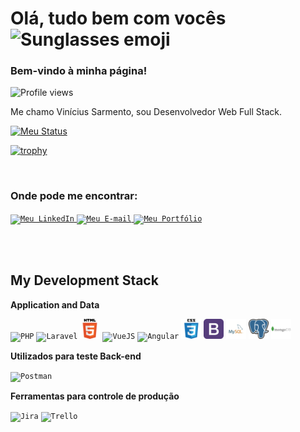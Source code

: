 # Olá, tudo bem com vocês <img width="30" src="https://emojis.slackmojis.com/emojis/images/1531849430/4246/blob-sunglasses.gif?1531849430" alt="Sunglasses emoji" />

### Bem-vindo à minha página!
![Profile views](https://gpvc.arturio.dev/ViniciusSCS)  

<p>
  Me chamo Vinícius Sarmento, sou Desenvolvedor Web Full Stack.
</p>

[![Meu Status](https://github-readme-stats.vercel.app/api?username=ViniciusSCS&show_icons=true&theme=default)](https://github.com/deetoo/)
<br/>

[![trophy](https://github-profile-trophy.vercel.app/?username=ViniciusSCS)](https://github.com/ryo-ma/github-profile-trophy)

<br/>


### Onde pode me encontrar:

<a href="https://www.linkedin.com/in/viniciusscs/">
  <code><img title="Meu LinkedIn" width="28" src="https://www.flaticon.com/svg/static/icons/svg/1383/1383262.svg" /></code>
</a>

<a href="mailto:vinicius.eng.comp92@gmail.com">
  <code><img title="Meu E-mail" width="32" src="https://www.flaticon.com/svg/static/icons/svg/324/324123.svg" /></code>
</a>

<a href="http://engenheirocompvinicius.com.br/">
  <code><img title="Meu Portfólio" width="32" src="https://image.flaticon.com/icons/png/128/2920/2920242.png" /></code>
</a>

<br/><br/>

## My Development Stack

**Application and Data**

<code><img height="32" src="https://emojis.slackmojis.com/emojis/images/1450319454/130/php.png" title="PHP"/></code>
<code><img height="32" src="https://emojis.slackmojis.com/emojis/images/1483053857/1540/laravel.png" title="Laravel"/></code>
<code><img height="32" src="https://raw.githubusercontent.com/github/explore/80688e429a7d4ef2fca1e82350fe8e3517d3494d/topics/html/html.png" title="HTML5"/></code>
<code><img height="32" src="https://emojis.slackmojis.com/emojis/images/1483052921/1537/vue.png?1483052921" title="VueJS"/></code>
<code><img height="32" src="https://emojis.slackmojis.com/emojis/images/1470342937/707/angular.png?1470342937" title="Angular"/></code>
<code><img height="32" src="https://raw.githubusercontent.com/github/explore/80688e429a7d4ef2fca1e82350fe8e3517d3494d/topics/css/css.png" title="CSS"/></code>
<code><img height="32" src="https://raw.githubusercontent.com/github/explore/80688e429a7d4ef2fca1e82350fe8e3517d3494d/topics/bootstrap/bootstrap.png" title="Bootstrap"/></code>
<code><img height="32" src="https://raw.githubusercontent.com/github/explore/80688e429a7d4ef2fca1e82350fe8e3517d3494d/topics/mysql/mysql.png" title="MySQL"/></code>
<code><img height="32" src="https://raw.githubusercontent.com/github/explore/80688e429a7d4ef2fca1e82350fe8e3517d3494d/topics/postgresql/postgresql.png" title="PostegreSQL"/></code>
<code><img height="32" src="https://raw.githubusercontent.com/github/explore/80688e429a7d4ef2fca1e82350fe8e3517d3494d/topics/mongodb/mongodb.png" title="MongoDB"/></code>

**Utilizados para teste Back-end**

<code><img height="32" src="https://user-images.githubusercontent.com/2676579/34940598-17cc20f0-f9be-11e7-8c6d-f0190d502d64.png" title="Postman"/></code>


**Ferramentas para controle de produção**

<code><img height="32" src="https://cdn.worldvectorlogo.com/logos/jira-1.svg" title="Jira"/></code>
<code><img height="32" src="https://cdn.iconscout.com/icon/free/png-512/trello-6-569395.png" title="Trello"/></code>

